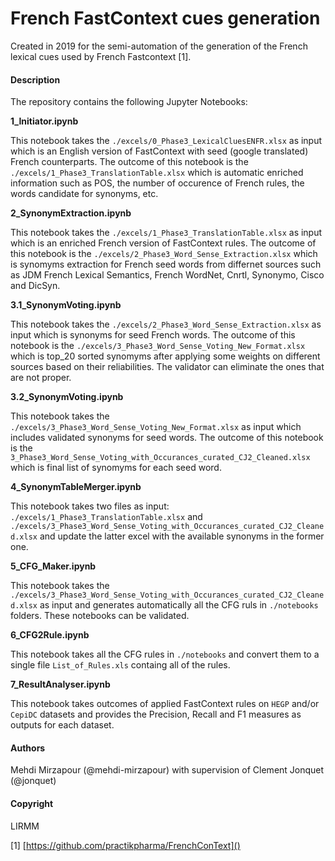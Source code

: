 # French FastContext cues generation

Created in 2019 for the semi-automation of the generation of the French lexical cues used by French Fastcontext [1].

#### Description
The repository contains the following Jupyter Notebooks:  



**1_Initiator.ipynb**   

This notebook takes the `./excels/0_Phase3_LexicalCluesENFR.xlsx` as input which is an English version of FastContext with seed (google translated) French counterparts. The outcome of this notebook is the `./excels/1_Phase3_TranslationTable.xlsx` which is automatic enriched information such as POS, the number of occurence of French rules, the words candidate for synonyms, etc.  

**2_SynonymExtraction.ipynb**  

This notebook takes the `./excels/1_Phase3_TranslationTable.xlsx` as input which is an enriched French version of FastContext rules. The outcome of this notebook is the `./excels/2_Phase3_Word_Sense_Extraction.xlsx` which is synomyms extraction for French seed words from differnet sources such as JDM French Lexical Semantics, French WordNet, Cnrtl, Synonymo, Cisco and DicSyn.  

**3.1_SynonymVoting.ipynb**  

This notebook takes the `./excels/2_Phase3_Word_Sense_Extraction.xlsx` as input which is synonyms for seed French words. The outcome of this notebook is the `./excels/3_Phase3_Word_Sense_Voting_New_Format.xlsx` which is top_20 sorted synomyms after applying some weights on different sources based on their reliabilities. The validator can eliminate the ones that are not proper.

**3.2_SynonymVoting.ipynb**  

This notebook takes the `./excels/3_Phase3_Word_Sense_Voting_New_Format.xlsx` as input which includes validated synonyms for seed words. The outcome of this notebook is the `3_Phase3_Word_Sense_Voting_with_Occurances_curated_CJ2_Cleaned.xlsx` which is final list of synomyms for each seed word. 

**4_SynonymTableMerger.ipynb**  

This notebook takes two files as input:  `./excels/1_Phase3_TranslationTable.xlsx` and `./excels/3_Phase3_Word_Sense_Voting_with_Occurances_curated_CJ2_Cleaned.xlsx` and update the latter excel with the available synonyms in the former one.


**5_CFG_Maker.ipynb**  

This notebook takes the `./excels/3_Phase3_Word_Sense_Voting_with_Occurances_curated_CJ2_Cleaned.xlsx` as input and generates automatically all the CFG ruls in `./notebooks` folders. These notebooks can be validated.

**6_CFG2Rule.ipynb**  

This notebook takes all the CFG rules in `./notebooks` and convert them to a single file `List_of_Rules.xls` containg all of the rules.

**7_ResultAnalyser.ipynb**  

This notebook takes outcomes of applied FastContext rules on `HEGP` and/or `CepiDC` datasets and provides the Precision, Recall and F1 measures as outputs for each dataset.

#### Authors 
Mehdi Mirzapour (@mehdi-mirzapour) with supervision of Clement Jonquet (@jonquet)

#### Copyright
LIRMM


[1] [https://github.com/practikpharma/FrenchConText]()
